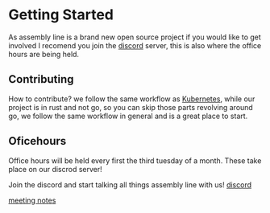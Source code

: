 # Getting Started

As assembly line is a brand new open source project if you would like to get involved I recomend you join the [discord](https://discord.gg/SaJFQ8V) server, this is also where the office hours are being held.

## Contributing
How to contribute? we follow the same workflow as [Kubernetes](https://www.kubernetes.dev/docs/guide/github-workflow/), while our project is in rust and not go, so you can skip those parts revolving around go, we follow the same workflow in general and is a great place to start.

## Oficehours
Office hours will be held every first the third tuesday of a month. These take place on our discrod server!

Join the discord and start talking all things assembly line with us!
[discord](https://discord.gg/SaJFQ8V)

[meeting notes](https://docs.google.com/document/d/1Tx57fBuWZfVuG4Qu5IBoVEy7O17-7fRpiPF1Yph8i9w/edit?usp=sharing)
